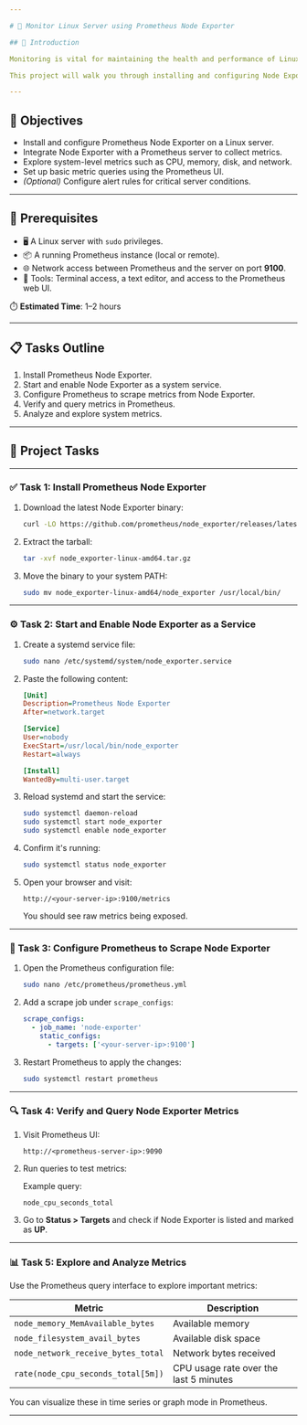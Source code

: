 ```yaml
---

# 📡 Monitor Linux Server using Prometheus Node Exporter

## 📘 Introduction

Monitoring is vital for maintaining the health and performance of Linux servers. **Prometheus Node Exporter** is a lightweight, powerful exporter that gathers hardware and OS-level metrics. When integrated with **Prometheus**, it enables real-time visibility into the server’s state.

This project will walk you through installing and configuring Node Exporter, integrating it with Prometheus, and exploring key metrics.

---
```


## 🎯 Objectives

- Install and configure Prometheus Node Exporter on a Linux server.
- Integrate Node Exporter with a Prometheus server to collect metrics.
- Explore system-level metrics such as CPU, memory, disk, and network.
- Set up basic metric queries using the Prometheus UI.
- *(Optional)* Configure alert rules for critical server conditions.

---

## 🧾 Prerequisites

- 🖥️ A Linux server with `sudo` privileges.
- 📦 A running Prometheus instance (local or remote).
- 🌐 Network access between Prometheus and the server on port **9100**.
- 🧰 Tools: Terminal access, a text editor, and access to the Prometheus web UI.

⏱️ **Estimated Time**: 1–2 hours

---

## 📋 Tasks Outline

1. Install Prometheus Node Exporter.
2. Start and enable Node Exporter as a system service.
3. Configure Prometheus to scrape metrics from Node Exporter.
4. Verify and query metrics in Prometheus.
5. Analyze and explore system metrics.

---

## 🚀 Project Tasks

---

### ✅ Task 1: Install Prometheus Node Exporter

1. Download the latest Node Exporter binary:

   ```bash
   curl -LO https://github.com/prometheus/node_exporter/releases/latest/download/node_exporter-linux-amd64.tar.gz
   ```

2. Extract the tarball:

   ```bash
   tar -xvf node_exporter-linux-amd64.tar.gz
   ```

3. Move the binary to your system PATH:

   ```bash
   sudo mv node_exporter-linux-amd64/node_exporter /usr/local/bin/
   ```

---

### ⚙️ Task 2: Start and Enable Node Exporter as a Service

1. Create a systemd service file:

   ```bash
   sudo nano /etc/systemd/system/node_exporter.service
   ```

2. Paste the following content:

   ```ini
   [Unit]
   Description=Prometheus Node Exporter
   After=network.target

   [Service]
   User=nobody
   ExecStart=/usr/local/bin/node_exporter
   Restart=always

   [Install]
   WantedBy=multi-user.target
   ```

3. Reload systemd and start the service:

   ```bash
   sudo systemctl daemon-reload
   sudo systemctl start node_exporter
   sudo systemctl enable node_exporter
   ```

4. Confirm it's running:

   ```bash
   sudo systemctl status node_exporter
   ```

5. Open your browser and visit:

   ```
   http://<your-server-ip>:9100/metrics
   ```

   You should see raw metrics being exposed.

---

### 🔧 Task 3: Configure Prometheus to Scrape Node Exporter

1. Open the Prometheus configuration file:

   ```bash
   sudo nano /etc/prometheus/prometheus.yml
   ```

2. Add a scrape job under `scrape_configs`:

   ```yaml
   scrape_configs:
     - job_name: 'node-exporter'
       static_configs:
         - targets: ['<your-server-ip>:9100']
   ```

3. Restart Prometheus to apply the changes:

   ```bash
   sudo systemctl restart prometheus
   ```

---

### 🔍 Task 4: Verify and Query Node Exporter Metrics

1. Visit Prometheus UI:

   ```
   http://<prometheus-server-ip>:9090
   ```

2. Run queries to test metrics:

   Example query:

   ```promql
   node_cpu_seconds_total
   ```

3. Go to **Status > Targets** and check if Node Exporter is listed and marked as **UP**.

---

### 📊 Task 5: Explore and Analyze Metrics

Use the Prometheus query interface to explore important metrics:

| Metric | Description |
|--------|-------------|
| `node_memory_MemAvailable_bytes` | Available memory |
| `node_filesystem_avail_bytes` | Available disk space |
| `node_network_receive_bytes_total` | Network bytes received |
| `rate(node_cpu_seconds_total[5m])` | CPU usage rate over the last 5 minutes |

You can visualize these in time series or graph mode in Prometheus.

---


